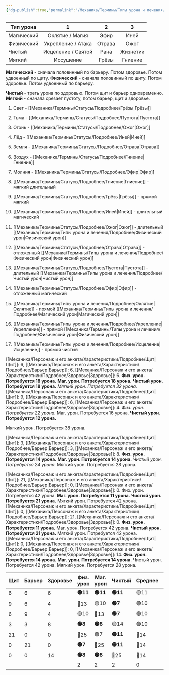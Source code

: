 ```yaml
---
{"dg-publish":true,"permalink":"/Механика/Термины/Типы урона и лечения/Таблица урона/","noteIcon":"","created":"2025-09-15T22:11:27.189+03:00","updated":"2025-09-17T00:04:33.581+03:00"}
---
```





| **Тип урона** |         1          |   2    |    3     |
| ------------- |:------------------:|:------:|:--------:|
| Магический    | Оклятие / Магия  |  Эфир  |   Иней   |
| Физический    | Укрепление / Атака | Отрава |   Ожог   |
| Чистый        | Исцеление / Святой |  Рана  | Жизнетик | 
| Мягкий        |     Иссушение      | Грёзы  | Гниение  |



**Магический** - сначала половинный по барьеру. Потом здоровье. Потом удвоенный по щиту.
**Физический** - сначала половинный по щиту. Потом здоровье. Потом удвоенный по барьеру.

**Чистый** - треть урона по здоровью. Потом щит и барьер одновременно. 
**Мягкий** - сначала срезает пустоту, потом барьер, щит и здоровье. 

1. Свет - [[Механика/Термины/Статусы/Подробнее/Грёзы\|Грёзы]]
2. Тьма - [[Механика/Термины/Статусы/Подробнее/Пустота\|Пустота]]
3. Огонь  - [[Механика/Термины/Статусы/Подробнее/Ожог\|Ожог]]
4. Лёд - [[Механика/Термины/Статусы/Подробнее/Иней\|Иней]]
5. Земля - [[Механика/Термины/Статусы/Подробнее/Отрава\|Отрава]]
6. Воздух - [[Механика/Термины/Статусы/Подробнее/Гниение\|Гниение]]
7. Молния - [[Механика/Термины/Статусы/Подробнее/Эфир\|Эфир]]


1. [[Механика/Термины/Статусы/Подробнее/Гниение\|Гниение]] - мягкий длительный

2. [[Механика/Термины/Статусы/Подробнее/Грёзы\|Грёзы]] - прямой мягкий
3. [[Механика/Термины/Статусы/Подробнее/Иней\|Иней]] - длительный магический
4. [[Механика/Термины/Статусы/Подробнее/Ожог\|Ожог]] - длительный [[Механика/Термины/Типы урона и лечения/Подробнее/Физический урон\|Физический урон]]
5. [[Механика/Термины/Статусы/Подробнее/Отрава\|Отрава]] - отложенный [[Механика/Термины/Типы урона и лечения/Подробнее/Физический урон\|Физический урон]]
6. [[Механика/Термины/Статусы/Подробнее/Пустота\|Пустота]] - длительный [[Механика/Термины/Типы урона и лечения/Подробнее/Чистый урон\|Чистый урон]]
7. [[Механика/Термины/Статусы/Подробнее/Эфир\|Эфир]] - отложенный магический
8. [[Механика/Термины/Типы урона и лечения/Подробнее/Оклятие\|Оклятие]] - прямой [[Механика/Термины/Типы урона и лечения/Подробнее/Магический урон\|Магический урон]]
9. [[Механика/Термины/Типы урона и лечения/Подробнее/Укрепление\|Укрепление]] - прямой [[Механика/Термины/Типы урона и лечения/Подробнее/Физический урон\|Физический урон]]
10. [[Механика/Термины/Типы урона и лечения/Подробнее/Исцеление\|Исцеление]] - прямой чистый 


[[Механика/Персонаж и его анкета/Характеристики/Подробнее/Щит\|Щит]]: 6, [[Механика/Персонаж и его анкета/Характеристики/Подробнее/Барьер\|Барьер]]: 6, [[Механика/Персонаж и его анкета/Характеристики/Подробнее/Здоровье\|Здоровье]]: 6. 
**Физ. урон. Потребуется 18 урона.** 
**Маг. урон. Потребуется 18 урона.**
**Чистый урон. Потребуется 18 урона.**
*Мягкий урон. Потребуется 32 урона.*
[[Механика/Персонаж и его анкета/Характеристики/Подробнее/Щит\|Щит]]: 9, [[Механика/Персонаж и его анкета/Характеристики/Подробнее/Барьер\|Барьер]]: 6, [[Механика/Персонаж и его анкета/Характеристики/Подробнее/Здоровье\|Здоровье]]: 4. 
*Физ. урон. Потребуется 22 урона.* 
Маг. урон. Потребуется 16 урона.
**Чистый урон. Потребуется 12 урона.**

Мягкий урон. Потребуется 38 урона. 

[[Механика/Персонаж и его анкета/Характеристики/Подробнее/Щит\|Щит]]: 3, [[Механика/Персонаж и его анкета/Характеристики/Подробнее/Барьер\|Барьер]]: 3, [[Механика/Персонаж и его анкета/Характеристики/Подробнее/Здоровье\|Здоровье]]: 8. 
**Физ. урон. Потребуется 14 урона.** 
**Маг. урон. Потребуется 14 урона.**
*Чистый урон. Потребуется 24 урона.*
Мягкий урон. Потребуется 28 урона. 

[[Механика/Персонаж и его анкета/Характеристики/Подробнее/Щит\|Щит]]: 21, [[Механика/Персонаж и его анкета/Характеристики/Подробнее/Барьер\|Барьер]]: 0, [[Механика/Персонаж и его анкета/Характеристики/Подробнее/Здоровье\|Здоровье]]: 0. 
Физ. урон. Потребуется 42 урона. 
**Маг. урон. Потребуется 11 урона.**
**Чистый урон. Потребуется 21 урона.**
Мягкий урон. Потребуется 42 урона. 
[[Механика/Персонаж и его анкета/Характеристики/Подробнее/Щит\|Щит]]: 0, [[Механика/Персонаж и его анкета/Характеристики/Подробнее/Барьер\|Барьер]]: 21, [[Механика/Персонаж и его анкета/Характеристики/Подробнее/Здоровье\|Здоровье]]: 0. 
**Физ. урон. Потребуется 11 урона.** 
Маг. урон. Потребуется 42 урона.
**Чистый урон. Потребуется 21 урона.**
Мягкий урон. Потребуется 42 урона. 
[[Механика/Персонаж и его анкета/Характеристики/Подробнее/Щит\|Щит]]: 0, [[Механика/Персонаж и его анкета/Характеристики/Подробнее/Барьер\|Барьер]]: 0, [[Механика/Персонаж и его анкета/Характеристики/Подробнее/Здоровье\|Здоровье]]: 14. 
**Физ. урон. Потребуется 14 урона.** 
**Маг. урон. Потребуется 14 урона.**
Чистый урон. Потребуется 42 урона.
Мягкий урон. Потребуется 28 урона. 

| Щит | Барьер | Здоровье | Физ. урон | Маг. урон | Чистый   | Среднее | Мягкий |
| --- | ------ | -------- | --------- | --------- | -------- | ------- | ------ |
| 6   | 6      | 6        | **🟢11**  | **🟢11**  | **🟢11** | 🟡11    | 🔴19   |
| 9   | 6      | 4        | 🔴13      | 🟡10      | **🟢7**  | 🟢10    | 🔴23   |
| 6   | 9      | 4        | 🟡10      | 🔴13      | **🟢7**  | 🟢10    | 🔴23   |
| 3   | 3      | 8        | **🟢8**   | **🟢8**   | 🟡14     | 🟢10    | 🔴17   |
| 21  | 0      | 0        | 🔴25      | 🟢7       | **🟡11** | 🔴14    | 🔴25   |
| 0   | 21     | 0        | **🟢7**   | 🔴25      | **🟡11** | 🔴14    | 🔴25   |
| 0   | 0      | 14       | **🟢8**   | **🟢8**   | 🔴25     | 🔴14    | 🟡17   |
|     |        |          |    2       |   2        |   2       |   0      |  -6      |

